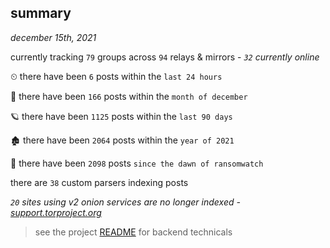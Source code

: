 
## summary
_december 15th, 2021_

currently tracking `79` groups across `94` relays & mirrors - _`32` currently online_

⏲ there have been `6` posts within the `last 24 hours`

🦈 there have been `166` posts within the `month of december`

🪐 there have been `1125` posts within the `last 90 days`

🏚 there have been `2064` posts within the `year of 2021`

🦕 there have been `2098` posts `since the dawn of ransomwatch`

there are `38` custom parsers indexing posts

_`20` sites using v2 onion services are no longer indexed - [support.torproject.org](https://support.torproject.org/onionservices/v2-deprecation/)_

> see the project [README](https://github.com/thetanz/ransomwatch#ransomwatch--) for backend technicals

